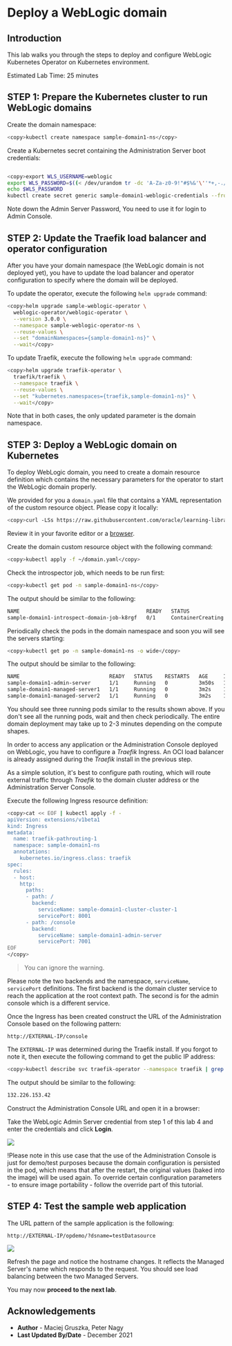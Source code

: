 # Deploy a WebLogic domain

## Introduction

This lab walks you through the steps to deploy and configure WebLogic Kubernetes Operator on Kubernetes environment.

Estimated Lab Time: 25 minutes

## **STEP 1**: Prepare the Kubernetes cluster to run WebLogic domains

Create the domain namespace:
```bash
<copy>kubectl create namespace sample-domain1-ns</copy>
```
Create a Kubernetes secret containing the Administration Server boot credentials:

```bash

<copy>export WLS_USERNAME=weblogic
export WLS_PASSWORD=$((< /dev/urandom tr -dc 'A-Za-z0-9!"#$%&'\''*+,-./:;<=>?@\^_`|~' | head -c10);(date +%S))
echo $WLS_PASSWORD
kubectl create secret generic sample-domain1-weblogic-credentials --from-literal=password=$WLS_PASSWORD --from-literal=username=$WLS_USERNAME -n sample-domain1-ns</copy>
```

Note down the Admin Server Password, You need to use it for login to Admin Console.


## **STEP 2**: Update the Traefik load balancer and operator configuration

After you have your domain namespace (the WebLogic domain is not deployed yet), you have to update the load balancer and operator configuration to specify where the domain will be deployed.

To update the operator, execute the following `helm upgrade` command:
```bash
<copy>helm upgrade sample-weblogic-operator \
  weblogic-operator/weblogic-operator \
  --version 3.0.0 \
  --namespace sample-weblogic-operator-ns \
  --reuse-values \
  --set "domainNamespaces={sample-domain1-ns}" \
  --wait</copy>
```

To update Traefik, execute the following `helm upgrade` command:
```bash
<copy>helm upgrade traefik-operator \
  traefik/traefik \
  --namespace traefik \
  --reuse-values \
  --set "kubernetes.namespaces={traefik,sample-domain1-ns}" \
  --wait</copy>
```
Note that in both cases, the only updated parameter is the domain namespace.

## **STEP 3**: Deploy a WebLogic domain on Kubernetes

To deploy WebLogic domain, you need to create a domain resource definition which contains the necessary parameters for the operator to start the WebLogic domain properly.

We provided for you a `domain.yaml` file that contains a YAML representation of the custom resource object. Please copy it locally:
```bash
<copy>curl -LSs https://raw.githubusercontent.com/oracle/learning-library/master/solutions-library/weblogic-kubernetes/domain.v8.yaml  >~/domain.yaml</copy>
```
Review it in your favorite editor or a [browser](https://github.com/pandey-ankit/weblogic-kubernetes/blob/main/domain.v8.yaml).

Create the domain custom resource object with the following command:
```bash
<copy>kubectl apply -f ~/domain.yaml</copy>
```
Check the introspector job, which needs to be run first:
```bash
<copy>kubectl get pod -n sample-domain1-ns</copy>
```
The output should be similar to the following:
```bash
NAME                                         READY   STATUS              RESTARTS   AGE
sample-domain1-introspect-domain-job-k8rgf   0/1     ContainerCreating   0          12s
```
Periodically check the pods in the domain namespace and soon you will see the servers starting:
```bash
<copy>kubectl get po -n sample-domain1-ns -o wide</copy>
```
The output should be similar to the following:
```bash
NAME                             READY   STATUS    RESTARTS   AGE     IP             NODE         NOMINATED NODE   READINESS GATES
sample-domain1-admin-server      1/1     Running   0          3m50s   10.244.0.133   10.0.10.28   <none>           <none>
sample-domain1-managed-server1   1/1     Running   0          3m2s    10.244.0.135   10.0.10.28   <none>           <none>
sample-domain1-managed-server2   1/1     Running   0          3m2s    10.244.0.134   10.0.10.28   <none>           <none> 
```
You should see three running pods similar to the results shown above. If you don't see all the running pods, wait and then check periodically. The entire domain deployment may take up to 2-3 minutes depending on the compute shapes.

In order to access any application or the Administration Console deployed on WebLogic, you have to configure a *Traefik* Ingress. An OCI load balancer is already assigned during the *Traefik* install in the previous step.

As a simple solution, it's best to configure path routing, which will route external traffic through *Traefik* to the domain cluster address or the Administration Server Console.

Execute the following Ingress resource definition:
```bash
<copy>cat << EOF | kubectl apply -f -
apiVersion: extensions/v1beta1
kind: Ingress
metadata:
  name: traefik-pathrouting-1
  namespace: sample-domain1-ns
  annotations:
    kubernetes.io/ingress.class: traefik
spec:
  rules:
  - host:
    http:
      paths:
      - path: /
        backend:
          serviceName: sample-domain1-cluster-cluster-1
          servicePort: 8001
      - path: /console
        backend:
          serviceName: sample-domain1-admin-server
          servicePort: 7001          
EOF
</copy>
```

> You can ignore the warning.

Please note the two backends and the namespace, `serviceName`, `servicePort` definitions. The first backend is the domain cluster service to reach the application at the root context path. The second is for the admin console which is a different service.

Once the Ingress has been created construct the URL of the Administration Console based on the following pattern:

`http://EXTERNAL-IP/console`

The `EXTERNAL-IP` was determined during the Traefik install. If you forgot to note it, then execute the following command to get the public IP address:
```bash
<copy>kubectl describe svc traefik-operator --namespace traefik | grep Ingress | awk '{print $3}'</copy>
```
The output should be similar to the following:
```bash
132.226.153.42
```
Construct the Administration Console URL and open it in a browser:


Take the WebLogic Admin Server credential from step 1 of this lab 4 and enter the credentials  and click **Login**.

![](images/1.png)

!Please note in this use case that the use of the Administration Console is just for demo/test purposes because the domain configuration is persisted in the pod, which means that after the restart, the original values (baked into the image) will be used again. To override certain configuration parameters - to ensure image portability - follow the override part of this tutorial.

## **STEP 4**: Test the sample web application

The URL pattern of the sample application is the following:

`http://EXTERNAL-IP/opdemo/?dsname=testDatasource`

![](images/2.png)

Refresh the page and notice the hostname changes. It reflects the Managed Server's name which responds to the request. You should see load balancing between the two Managed Servers.

You may now **proceed to the next lab**.

## Acknowledgements
* **Author** - Maciej Gruszka, Peter Nagy
* **Last Updated By/Date** - December 2021
